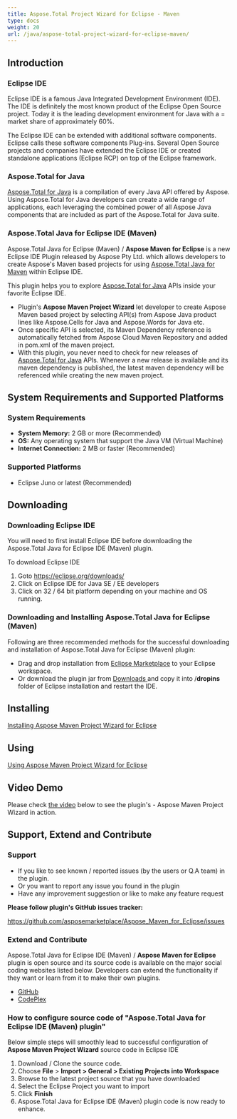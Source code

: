 ```yaml
---
title: Aspose.Total Project Wizard for Eclipse - Maven
type: docs
weight: 20
url: /java/aspose-total-project-wizard-for-eclipse-maven/
---
```


## **Introduction**
### **Eclipse IDE**
Eclipse IDE is a famous Java Integrated Development Environment (IDE). The IDE is definitely the most known product of the Eclipse Open Source project. Today it is the leading development environment for Java with a = market share of approximately 60%.

The Eclipse IDE can be extended with additional software components. Eclipse calls these software components Plug-ins. Several Open Source projects and companies have extended the Eclipse IDE or created standalone applications (Eclipse RCP) on top of the Eclipse framework.
### **Aspose.Total for Java**
[Aspose.Total for Java](http://www.aspose.com/java/total-component.aspx) is a compilation of every Java API offered by Aspose. Using Aspose.Total for Java developers can create a wide range of applications, each leveraging the combined power of all Aspose Java components that are included as part of the Aspose.Total for Java suite.
### **Aspose.Total Java for Eclipse IDE (Maven)**
Aspose.Total Java for Eclipse (Maven) / **Aspose Maven for Eclipse** is a new Eclipse IDE Plugin released by Aspose Pty Ltd. which allows developers to create Aspose's Maven based projects for using [Aspose.Total Java for Maven](https://docs.aspose.com/total/java/aspose-total-java-for-maven/) within Eclipse IDE.

This plugin helps you to explore [Aspose.Total for Java](http://www.aspose.com/java/total-component.aspx) APIs inside your favorite Eclipse IDE.

- Plugin's **Aspose Maven Project Wizard** let developer to create Aspose Maven based project by selecting API(s) from Aspose Java product lines like Aspose.Cells for Java and Aspose.Words for Java etc.
- Once specific API is selected, its Maven Dependency reference is automatically fetched from Aspose Cloud Maven Repository and added in pom.xml of the maven project.
- With this plugin, you never need to check for new releases of [Aspose.Total for Java](http://www.aspose.com/java/total-component.aspx) APIs. Whenever a new release is available and its maven dependency is published, the latest maven dependency will be referenced while creating the new maven project.
## **System Requirements and Supported Platforms**
### **System Requirements**
- **System Memory:** 2 GB or more (Recommended)
- **OS:** Any operating system that support the Java VM (Virtual Machine)
- **Internet Connection:** 2 MB or faster (Recommended)
### **Supported Platforms**
- Eclipse Juno or latest (Recommended)
## **Downloading**
### **Downloading Eclipse IDE**
You will need to first install Eclipse IDE before downloading the Aspose.Total Java for Eclipse IDE (Maven) plugin.

To download Eclipse IDE

1. Goto <https://eclipse.org/downloads/>
1. Click on Eclipse IDE for Java SE / EE developers
1. Click on 32 / 64 bit platform depending on your machine and OS running.
### **Downloading and Installing Aspose.Total Java for Eclipse (Maven)**
Following are three recommended methods for the successful downloading and installation of Aspose.Total Java for Eclipse (Maven) plugin:

- Drag and drop installation from [Eclipse Marketplace](https://marketplace.eclipse.org/) to your Eclipse workspace.
- Or download the plugin jar from [Downloads ](https://asposemaveneclipse.codeplex.com/releases/view/612948)and copy it into /**dropins** folder of Eclipse installation and restart the IDE.
## **Installing**
[Installing Aspose Maven Project Wizard for Eclipse](https://docs.aspose.com/total/java/installing-and-using-aspose-project-wizard-for-eclipse/)
## **Using**
[Using Aspose Maven Project Wizard for Eclipse](https://docs.aspose.com/total/java/aspose-total-project-wizard-for-eclipse/)
## **Video Demo**
Please check [the video](https://youtu.be/qQqHOEhRTUM) below to see the plugin's - Aspose Maven Project Wizard in action.
## **Support, Extend and Contribute**
### **Support**
- If you like to see known / reported issues (by the users or Q.A team) in the plugin.
- Or you want to report any issue you found in the plugin
- Have any improvement suggestion or like to make any feature request

**Please follow plugin's GitHub issues tracker:**

<https://github.com/asposemarketplace/Aspose_Maven_for_Eclipse/issues>
### **Extend and Contribute**
Aspose.Total Java for Eclipse IDE (Maven) / **Aspose Maven for Eclipse** plugin is open source and its source code is available on the major social coding websites listed below. Developers can extend the functionality if they want or learn from it to make their own plugins.

- [GitHub](http://goo.gl/Nc6n2X)
- [CodePlex](http://goo.gl/2oNCL0)
### **How to configure source code of "Aspose.Total Java for Eclipse IDE (Maven) plugin"**
Below simple steps will smoothly lead to successful configuration of **Aspose Maven Project Wizard** source code in Eclipse IDE

1. Download / Clone the source code.
1. Choose **File** > **Import > General > Existing Projects into Workspace**
1. Browse to the latest project source that you have downloaded
1. Select the Eclipse Project you want to import
1. Click **Finish**
1. Aspose.Total Java for Eclipse IDE (Maven) plugin code is now ready to enhance.

